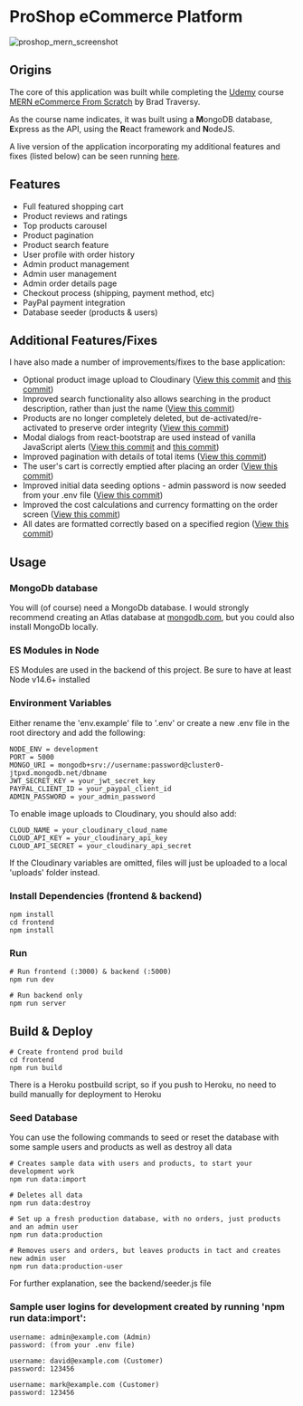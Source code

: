 # ProShop eCommerce Platform

![proshop_mern_screenshot](https://user-images.githubusercontent.com/1767554/108134407-14c4e300-70ae-11eb-9b4b-da05c6a5d09c.png)


## Origins

The core of this application was built while completing the [Udemy](https://www.udemy.com) course [MERN eCommerce From Scratch](https://www.udemy.com/course/mern-ecommerce) by Brad Traversy.

As the course name indicates, it was built using a **M**ongoDB database, **E**xpress as the API, using the **R**eact framework and **N**odeJS.

A live version of the application incorporating my additional features and fixes (listed below) can be seen running [here](https://proshop-daj.herokuapp.com/).

## Features

- Full featured shopping cart
- Product reviews and ratings
- Top products carousel
- Product pagination
- Product search feature
- User profile with order history
- Admin product management
- Admin user management
- Admin order details page
- Checkout process (shipping, payment method, etc)
- PayPal payment integration
- Database seeder (products & users)

## Additional Features/Fixes

I have also made a number of improvements/fixes to the base application:

- Optional product image upload to Cloudinary ([View this commit](https://github.com/DavidAJohn/proshop_mern/commit/88290276f903513b4bdf5c89354db3de7b9f3b0b) and [this commit](https://github.com/DavidAJohn/proshop_mern/commit/a5d3e954bb872a9e545143ec7969c963f103dbc8))
- Improved search functionality also allows searching in the product description, rather than just the name ([View this commit](https://github.com/DavidAJohn/proshop_mern/commit/c53cca8131b96bf1ef8055233df36affa31d5bc8))
- Products are no longer completely deleted, but de-activated/re-activated to preserve order integrity ([View this commit](https://github.com/DavidAJohn/proshop_mern/commit/006cc80a3d0b6b0d800778814509f4f39fb1eb3f))
- Modal dialogs from react-bootstrap are used instead of vanilla JavaScript alerts ([View this commit](https://github.com/DavidAJohn/proshop_mern/commit/cd86261a24e6d02dd225f7e16644de14ac7bb2a7) and [this commit](https://github.com/DavidAJohn/proshop_mern/commit/f8e9cb7eaba586cb24eb3115ce6b7cdaeda92922))
- Improved pagination with details of total items ([View this commit](https://github.com/DavidAJohn/proshop_mern/commit/4fb1ed02e0001fc81ab68f576adc5f36c573abea))
- The user's cart is correctly emptied after placing an order ([View this commit](https://github.com/DavidAJohn/proshop_mern/commit/93fad4d725214df611d2605cea7137f9fcdf09e0))
- Improved initial data seeding options - admin password is now seeded from your .env file ([View this commit](https://github.com/DavidAJohn/proshop_mern/commit/ad56da3d8e7ea4e80f9fdd6d4d274aacbdb79ce1))
- Improved the cost calculations and currency formatting on the order screen ([View this commit](https://github.com/DavidAJohn/proshop_mern/commit/bdea58ec5c1ed86b8b30158a29a166e3a75fa0a7))
- All dates are formatted correctly based on a specified region ([View this commit](https://github.com/DavidAJohn/proshop_mern/commit/d764ae6ca49ea201509d807f44e21de4bdb8817e))

## Usage

### MongoDb database

You will (of course) need a MongoDb database. I would strongly recommend creating an Atlas database at [mongodb.com](https://www.mongodb.com/cloud/atlas), but you could also install MongoDb locally.

### ES Modules in Node

ES Modules are used in the backend of this project. Be sure to have at least Node v14.6+ installed


### Environment Variables

Either rename the 'env.example' file to '.env' or create a new .env file in the root directory and add the following:

```
NODE_ENV = development
PORT = 5000
MONGO_URI = mongodb+srv://username:password@cluster0-jtpxd.mongodb.net/dbname
JWT_SECRET_KEY = your_jwt_secret_key
PAYPAL_CLIENT_ID = your_paypal_client_id
ADMIN_PASSWORD = your_admin_password
```

To enable image uploads to Cloudinary, you should also add:

```
CLOUD_NAME = your_cloudinary_cloud_name
CLOUD_API_KEY = your_cloudinary_api_key
CLOUD_API_SECRET = your_cloudinary_api_secret
```

If the Cloudinary variables are omitted, files will just be uploaded to a local 'uploads' folder instead.


### Install Dependencies (frontend & backend)

```
npm install
cd frontend
npm install
```

### Run

```
# Run frontend (:3000) & backend (:5000)
npm run dev

# Run backend only
npm run server
```

## Build & Deploy

```
# Create frontend prod build
cd frontend
npm run build
```

There is a Heroku postbuild script, so if you push to Heroku, no need to build manually for deployment to Heroku

### Seed Database

You can use the following commands to seed or reset the database with some sample users and products as well as destroy all data

```
# Creates sample data with users and products, to start your development work
npm run data:import

# Deletes all data
npm run data:destroy

# Set up a fresh production database, with no orders, just products and an admin user
npm run data:production

# Removes users and orders, but leaves products in tact and creates new admin user
npm run data:production-user
```
For further explanation, see the backend/seeder.js file

### Sample user logins for development created by running 'npm run data:import':

```
username: admin@example.com (Admin)
password: (from your .env file)

username: david@example.com (Customer)
password: 123456

username: mark@example.com (Customer)
password: 123456
```

